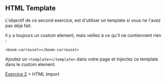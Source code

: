 ## HTML Template

L'objectif de ce second exercice, est d'utiliser un template si vous ne l'avez pas déjà fait.

Il y a toujours un custom element, mais veillez à ce qu'il ne contiennent rien :

`<boom-carrousel></boom-carrousel>`

Ajoutez un `<template></template>` dans votre page et injectez ce template dans le custom element.

[Exercice 2](html_import.md) > HTML Import
